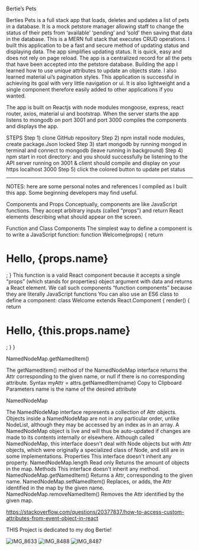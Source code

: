 Bertie’s Pets

Berties Pets is a full stack app that loads, deletes and updates a list of pets in a database. It is a mock petstore manager allowing staff to change the status of their pets from ‘available’ ‘pending’ and ‘sold’ then saving that data in the database. This is a MERN full stack that executes CRUD operations. I built this application to be a fast and secure method of updating status and displaying data. The app simplifies updating status. It is quick, easy and does not rely on page reload. The app is a centralized record for all the pets that have been accepted into the petstore database. Building the app I learned how to use unique attributes to update an objects state. I also learned material ui’s pagination styles. This application is successful in achieving its goal with very little navigation or ui. It is also lightweight and a single component therefore easily added to other applications if you wanted. 

The app is built on Reactjs with node modules mongoose, express, react router, axios, material ui and bootstrap. When the server starts the app listens to mongodb on port 3001 and port 3000 compiles the components and displays the app. 

STEPS
Step 1) clone GitHub repository 
Step 2) npm install node modules, create package.Json locked
Step 3) start mongodb by running mongod in terminal and connect to mongodb (leave running in background)
Step 4) npm start in root directory: and you should successfully be listening to the API server running on 3001 & client should compile and display on your https localhost 3000
Step 5) click the colored button to update pet status 

---------------------------------------------
NOTES: here are some personal notes and references I compiled as I built this app. Some beginning developers may find useful. 

Components and Props
Conceptually, components are like JavaScript functions. They accept arbitrary inputs (called “props”) and return React elements describing what should appear on the screen.

Function and Class Components
The simplest way to define a component is to write a JavaScript function:
function Welcome(props) {
  return <h1>Hello, {props.name}</h1>;
}
This function is a valid React component because it accepts a single “props” (which stands for properties) object argument with data and returns a React element. We call such components “function components” because they are literally JavaScript functions
You can also use an ES6 class to define a component:
class Welcome extends React.Component {
  render() {
    return <h1>Hello, {this.props.name}</h1>;
  }
}



NamedNodeMap.getNamedItem()

The getNamedItem() method of the NamedNodeMap interface returns the Attr corresponding to the given name, or null if there is no corresponding attribute.
Syntax
myAttr = attrs.getNamedItem(name)
Copy to Clipboard
Parameters
name is the name of the desired attribute

NamedNodeMap

The NamedNodeMap interface represents a collection of Attr objects. Objects inside a NamedNodeMap are not in any particular order, unlike NodeList, although they may be accessed by an index as in an array.
A NamedNodeMap object is live and will thus be auto-updated if changes are made to its contents internally or elsewhere.
Although called NamedNodeMap, this interface doesn't deal with Node objects but with Attr objects, which were originally a specialized class of Node, and still are in some implementations.
Properties
This interface doesn't inherit any property.
NamedNodeMap.length Read only
Returns the amount of objects in the map.
Methods
This interface doesn't inherit any method.
NamedNodeMap.getNamedItem()
Returns a Attr, corresponding to the given name.
NamedNodeMap.setNamedItem()
Replaces, or adds, the Attr identified in the map by the given name.
NamedNodeMap.removeNamedItem()
Removes the Attr identified by the given map.


https://stackoverflow.com/questions/20377837/how-to-access-custom-attributes-from-event-object-in-react

THIS Project is dedicated to my dog Bertie!

![IMG_8633](https://user-images.githubusercontent.com/49768581/127381317-cfd8443a-c0ac-452c-86c9-6b58e2e3f5f8.JPG)
![IMG_8488](https://user-images.githubusercontent.com/49768581/127381321-640df3c1-ae76-43b1-a147-fc697eb0c5d0.JPG)
![IMG_8487](https://user-images.githubusercontent.com/49768581/127381324-b1d3d66b-7133-4e85-a033-d86f94305095.JPG)

